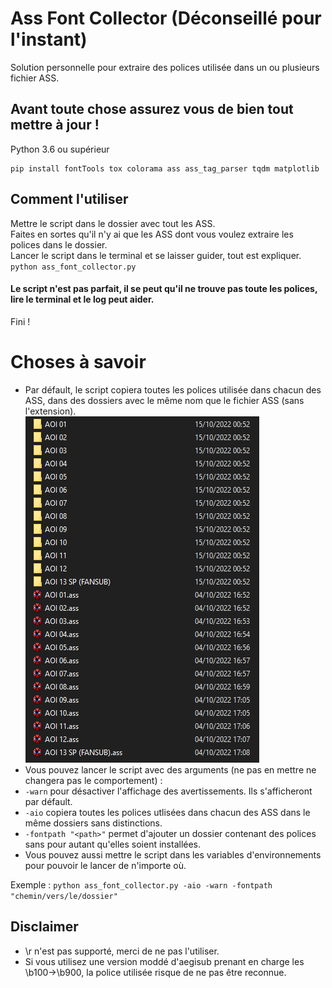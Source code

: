 # Ass Font Collector (Déconseillé pour l'instant)

Solution personnelle pour extraire des polices utilisée dans un ou plusieurs fichier ASS.

## Avant toute chose assurez vous de bien tout mettre à jour !
Python 3.6 ou supérieur
```
pip install fontTools tox colorama ass ass_tag_parser tqdm matplotlib
```

## Comment l'utiliser

Mettre le script dans le dossier avec tout les ASS.<br>
Faites en sortes qu'il n'y ai que les ASS dont vous voulez extraire les polices dans le dossier.<br>
Lancer le script dans le terminal et se laisser guider, tout est expliquer.<br>
`python ass_font_collector.py`<br>
#### Le script n'est pas parfait, il se peut qu'il ne trouve pas toute les polices, lire le terminal et le log peut aider.<br>
Fini !

# Choses à savoir
- Par défault, le script copiera toutes les polices utilisée dans chacun des ASS, dans des dossiers avec le même nom que le fichier ASS (sans l'extension).<br>
![Une image vaut plus que mille mots](https://github.com/Hqndler/AssFontCollector/blob/main/Output%20proof%20for%20ALL_IN_ONE%20False.png)<br>
- Vous pouvez lancer le script avec des arguments (ne pas en mettre ne changera pas le comportement) :
- `-warn` pour désactiver l'affichage des avertissements. Ils s'afficheront par défault.
- `-aio` copiera toutes les polices utlisées dans chacun des ASS dans le même dossiers sans distinctions.<br>
- `-fontpath "<path>"` permet d'ajouter un dossier contenant des polices sans pour autant qu'elles soient installées.
- Vous pouvez aussi mettre le script dans les variables d'environnements pour pouvoir le lancer de n'importe où.

Exemple : `python ass_font_collector.py -aio -warn -fontpath "chemin/vers/le/dossier"`

## Disclaimer

- \r n'est pas supporté, merci de ne pas l'utiliser.
- Si vous utilisez une version moddé d'aegisub prenant en charge les \b100->\b900, la police utilisée risque de ne pas être reconnue.

